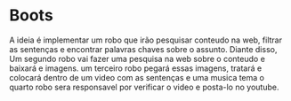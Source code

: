 # Boots

A ideia é implementar um robo que irão pesquisar conteudo na web, filtrar as sentenças e encontrar palavras chaves sobre o assunto.
Diante disso, Um segundo robo vai fazer uma pesquisa na web sobre o conteudo e baixará e imagens.
um terceiro robo pegará essas imagens, tratará e colocará dentro de um video com as sentenças e uma musica tema
o quarto robo sera responsavel por verificar o video e posta-lo no youtube.
